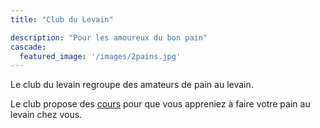 ```yaml
---
title: "Club du Levain"

description: "Pour les amoureux du bon pain"
cascade:
  featured_image: '/images/2pains.jpg'
---
```


Le club du levain regroupe des amateurs de pain au levain.

Le club propose des [cours](/content/cours.md "Cours") pour que vous appreniez à faire votre pain au levain chez vous.
